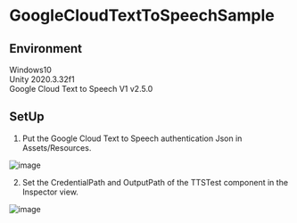 # GoogleCloudTextToSpeechSample

## Environment
Windows10  
Unity 2020.3.32f1  
Google Cloud Text to Speech V1 v2.5.0

## SetUp
1. Put the Google Cloud Text to Speech authentication Json in Assets/Resources.  

![image](https://user-images.githubusercontent.com/46705432/163673757-abf899c9-6997-4787-a2bd-e3c7fdc5d9f0.png)

2. Set the CredentialPath and OutputPath of the TTSTest component in the Inspector view.  

![image](https://user-images.githubusercontent.com/46705432/163673993-12a57835-1a1f-4726-bb78-96ec7380c544.png)
